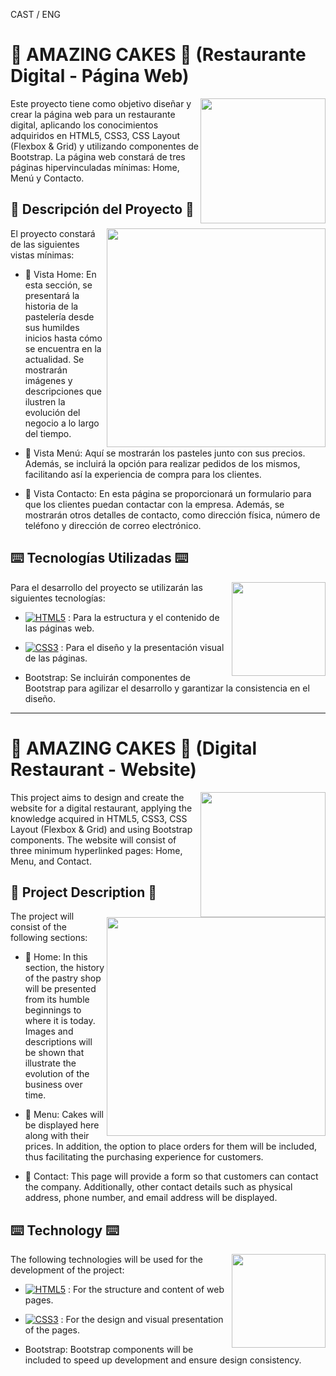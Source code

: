 CAST / ENG

# 🍰 AMAZING CAKES 🍰  (Restaurante Digital - Página Web)

<img align="right" src="https://i.pinimg.com/originals/10/fc/80/10fc802fd9265606a38d7f6404f8616f.gif" width="200" />

Este proyecto tiene como objetivo diseñar y crear la página web para un restaurante digital, aplicando los conocimientos adquiridos en HTML5, CSS3, CSS Layout (Flexbox & Grid) y utilizando componentes de Bootstrap. La página web constará de tres páginas hipervinculadas mínimas: Home, Menú y Contacto.

## 📑 Descripción del Proyecto 📑

<img align="right" src="https://i.pinimg.com/originals/21/11/61/21116158daaeb1459b4ec0758505e1ad.gif" width="350" />

El proyecto constará de las siguientes vistas mínimas:

- 🏡 Vista Home: En esta sección, se presentará la historia de la pastelería desde sus humildes inicios hasta cómo se encuentra en la actualidad. Se mostrarán imágenes y descripciones que ilustren la evolución del negocio a lo largo del tiempo.

- 🧁 Vista Menú: Aquí se mostrarán los pasteles junto con sus precios. Además, se incluirá la opción para realizar pedidos de los mismos, facilitando así la experiencia de compra para los clientes.

- 📧 Vista Contacto: En esta página se proporcionará un formulario para que los clientes puedan contactar con la empresa. Además, se mostrarán otros detalles de contacto, como dirección física, número de teléfono y dirección de correo electrónico.

## ⌨️ Tecnologías Utilizadas ⌨️

<img align="right" src="https://media2.giphy.com/media/bGgsc5mWoryfgKBx1u/200w.gif?cid=6c09b952pyhf3ubrmaz4jwnhwbwfp9q5asjg2ygyly6b6uk4&ep=v1_gifs_search&rid=200w.gif&ct=g" width="150" />

Para el desarrollo del proyecto se utilizarán las siguientes tecnologías:

- [![HTML5](https://img.shields.io/badge/-HTML5-E34F26?style=flat&logo=html5&logoColor=white&link=https://github.com/annahico)](https://github.com/annahico) : Para la estructura y el contenido de las páginas web.
  
- [![CSS3](https://img.shields.io/badge/-CSS3-1572B6?style=flat&logo=css3&link=https://github.com/annahico)](https://github.com/annahico) : Para el diseño y la presentación visual de las páginas.

- Bootstrap: Se incluirán componentes de Bootstrap para agilizar el desarrollo y garantizar la consistencia en el diseño.


-------------------------------------------------------------------------------------------------------------------------------------------------------------------------------------------------------------

# 🍰 AMAZING CAKES 🍰  (Digital Restaurant - Website)

<img align="right" src="https://i.pinimg.com/originals/10/fc/80/10fc802fd9265606a38d7f6404f8616f.gif" width="200" />

This project aims to design and create the website for a digital restaurant, applying the knowledge acquired in HTML5, CSS3, CSS Layout (Flexbox & Grid) and using Bootstrap components. The website will consist of three minimum hyperlinked pages: Home, Menu, and Contact.

## 📑 Project Description 📑

<img align="right" src="https://i.pinimg.com/originals/21/11/61/21116158daaeb1459b4ec0758505e1ad.gif" width="350" />

The project will consist of the following sections:

- 🏡 Home: In this section, the history of the pastry shop will be presented from its humble beginnings to where it is today. Images and descriptions will be shown that illustrate the evolution of the business over time.

- 🧁 Menu: Cakes will be displayed here along with their prices. In addition, the option to place orders for them will be included, thus facilitating the purchasing experience for customers.

- 📧 Contact: This page will provide a form so that customers can contact the company. Additionally, other contact details such as physical address, phone number, and email address will be displayed.

## ⌨️ Technology ⌨️

<img align="right" src="https://media2.giphy.com/media/bGgsc5mWoryfgKBx1u/200w.gif?cid=6c09b952pyhf3ubrmaz4jwnhwbwfp9q5asjg2ygyly6b6uk4&ep=v1_gifs_search&rid=200w.gif&ct=g" width="150" />

The following technologies will be used for the development of the project:

- [![HTML5](https://img.shields.io/badge/-HTML5-E34F26?style=flat&logo=html5&logoColor=white&link=https://github.com/annahico)](https://github.com/annahico) : For the structure and content of web pages.

- [![CSS3](https://img.shields.io/badge/-CSS3-1572B6?style=flat&logo=css3&link=https://github.com/annahico)](https://github.com/annahico) : For the design and visual presentation of the pages.

- Bootstrap: Bootstrap components will be included to speed up development and ensure design consistency.
